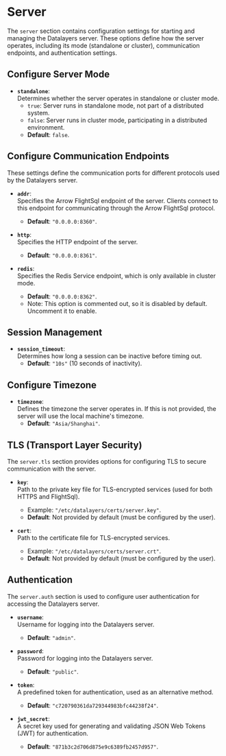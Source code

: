 # Server

The `server` section contains configuration settings for starting and managing the Datalayers server. These options define how the server operates, including its mode (standalone or cluster), communication endpoints, and authentication settings.

## Configure Server Mode

- **`standalone`**:  
  Determines whether the server operates in standalone or cluster mode.  
  - `true`: Server runs in standalone mode, not part of a distributed system.  
  - `false`: Server runs in cluster mode, participating in a distributed environment.
  - **Default**: `false`.

## Configure Communication Endpoints

These settings define the communication ports for different protocols used by the Datalayers server.

- **`addr`**:  
  Specifies the Arrow FlightSql endpoint of the server. Clients connect to this endpoint for communicating through the Arrow FlightSql protocol.  
  - **Default**: `"0.0.0.0:8360"`.
  
- **`http`**:  
  Specifies the HTTP endpoint of the server.  
  - **Default**: `"0.0.0.0:8361"`.

- **`redis`**:  
  Specifies the Redis Service endpoint, which is only available in cluster mode.  
  - **Default**: `"0.0.0.0:8362"`.  
  - Note: This option is commented out, so it is disabled by default. Uncomment it to enable.

## Session Management

- **`session_timeout`**:  
  Determines how long a session can be inactive before timing out.  
  - **Default**: `"10s"` (10 seconds of inactivity).

## Configure Timezone

- **`timezone`**:  
  Defines the timezone the server operates in. If this is not provided, the server will use the local machine's timezone.  
  - **Default**: `"Asia/Shanghai"`.

## TLS (Transport Layer Security)

The `server.tls` section provides options for configuring TLS to secure communication with the server.

- **`key`**:  
  Path to the private key file for TLS-encrypted services (used for both HTTPS and FlightSql).  
  - Example: `"/etc/datalayers/certs/server.key"`.  
  - **Default**: Not provided by default (must be configured by the user).

- **`cert`**:  
  Path to the certificate file for TLS-encrypted services.  
  - Example: `"/etc/datalayers/certs/server.crt"`.  
  - **Default**: Not provided by default (must be configured by the user).

## Authentication

The `server.auth` section is used to configure user authentication for accessing the Datalayers server.

- **`username`**:  
  Username for logging into the Datalayers server.  
  - **Default**: `"admin"`.

- **`password`**:  
  Password for logging into the Datalayers server.  
  - **Default**: `"public"`.

- **`token`**:  
  A predefined token for authentication, used as an alternative method.  
  - **Default**: `"c720790361da729344983bfc44238f24"`.

- **`jwt_secret`**:  
  A secret key used for generating and validating JSON Web Tokens (JWT) for authentication.  
  - **Default**: `"871b3c2d706d875e9c6389fb2457d957"`.
